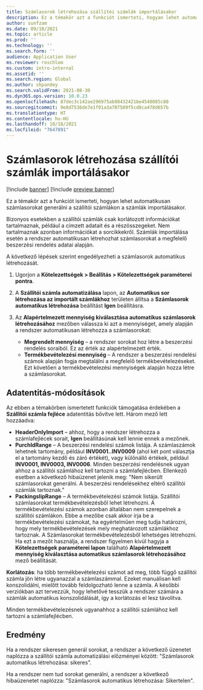 ```yaml
---
title: Számlasorok létrehozása szállítói számlák importálásakor
description: Ez a témakör azt a funkciót ismerteti, hogyan lehet automatikusan számlasorokat generálni a szállítói számlákon a számlák importálásakor.
author: sunfzam
ms.date: 09/10/2021
ms.topic: article
ms.prod: ''
ms.technology: ''
ms.search.form: ''
audience: Application User
ms.reviewer: roschlom
ms.custom: intro-internal
ms.assetid: ''
ms.search.region: Global
ms.author: shpandey
ms.search.validFrom: 2021-08-30
ms.dyn365.ops.version: 10.0.23
ms.openlocfilehash: 87dec3c142ae296975ab98432421be4548085c80
ms.sourcegitcommit: 9e8d7536de7e1f01a3a707589f5cd8ca478d657b
ms.translationtype: HT
ms.contentlocale: hu-HU
ms.lasthandoff: 10/18/2021
ms.locfileid: "7647891"
---
```

# <a name="generate-invoice-lines-when-you-import-vendor-invoices"></a>Számlasorok létrehozása szállítói számlák importálásakor

[!include [banner](../includes/banner.md)]
[!include [preview banner](../includes/preview-banner.md)]

Ez a témakör azt a funkciót ismerteti, hogyan lehet automatikusan számlasorokat generálni a szállítói számlákon a számlák importálásakor.

Bizonyos esetekben a szállítói számlák csak korlátozott információkat tartalmaznak, például a címzett adatait és a részösszegeket. Nem tartalmaznak azonban információkat a sorcikkekről. Számlák importálása esetén a rendszer automatikusan létrehozhat számlasorokat a megfelelő beszerzési rendelés adatai alapján.

A következő lépések szerint engedélyezheti a számlasorok automatikus létrehozását.

1.  Ugorjon a **Kötelezettségek \> Beállítás \> Kötelezettségek paraméterei pontra**.
2.  A **Szállítói számla automatizálása** lapon, az **Automatikus sor létrehozása az importált számlákhoz** területen állítsa a **Számlasorok automatikus létrehozása** beállítást **Igen** beállításra. 
4.  Az **Alapértelmezett mennyiség kiválasztása automatikus számlasorok létrehozásához** mezőben válassza ki azt a mennyiséget, amely alapján a rendszer automatikusan létrehozza a számlasorokat:

    - **Megrendelt mennyiség** – a rendszer sorokat hoz létre a beszerzési rendelés soraiból. Ez az érték az alapértelmezett érték.
    - **Termékbevételezési mennyiség** – A rendszer a beszerzési rendelési számok alapján fogja megtalálni a megfelelő termékbevételezéseket. Ezt követően a termékbevételezési mennyiségek alapján hozza létre a számlasorokat.

## <a name="data-entity-changes"></a>Adatentitás-módosítások

Az ebben a témakörben ismertetett funkciók támogatása érdekében a **Szállítói számla fejléce** adatentitás bővítve lett. Három mező lett hozzáadva:

- **HeaderOnlyImport** – ahhoz, hogy a rendszer létrehozza a számlafejlécek sorait, **Igen** beállításúnak kell lennie ennek a mezőnek.
- **PurchIdRange** – A beszerzési rendelési számok listája. A számlaszámok lehetnek tartomány, például **INV0001..INV0009** (ahol két pont választja el a tartomány kezdő és záró értékét), vagy különálló értékek, például **INV0001, INV0003, INV0006**. Minden beszerzési rendelésnek ugyan ahhoz a szállítói számlához kell tartozni a számlafejlécben. Ellenkező esetben a következő hibaüzenet jelenik meg: "Nem sikerült számlasorokat generálni. A beszerzési rendelésekhez eltérő szállítói számlák tartoznak."
- **PackingslipRange** – A termékbevételezési számok listája. Szállítói számlasorokat termékbevételezésből lehet létrehozni. A termékbevételezési számok azonban általában nem szerepelnek a szállítói számlákon. Ebbe a mezőbe csak akkor írja be a termékbevételezési számokat, ha egyértelműen meg tudja határozni, hogy mely termékbevételezések mely meghatározott számlákhoz tartoznak. A Számlasorokat termékbevételezésből lehetséges létrehozni. Ha ezt a mezőt használja, a rendszer figyelmen kívül hagyja a **Kötelezettségek paraméterei lapon** található **Alapértelmezett mennyiség kiválasztása automatikus számlasorok létrehozásához** mező beállítását. 

**Korlátozás**: ha több termékbevételezési számot ad meg, több függő szállítói számla jön létre ugyanazzal a számlaszámmal. Ezeket manuálisan kell konszolidálni, mielőtt tovább feldolgozható lenne a számla. A későbbi verziókban azt tervezzük, hogy lehetővé tesszük a rendszer számára a számlák automatikus konszolidálását, így a korlátozás el lesz távolítva.

Minden termékbevételezésnek ugyanahhoz a szállítói számlához kell tartozni a számlafejlécben.

## <a name="result"></a>Eredmény

Ha a rendszer sikeresen generál sorokat, a rendszer a következő üzenetet naplózza a szállítói számla automatizálási előzményei között: "Számlasorok automatikus létrehozása: sikeres".

Ha a rendszer nem tud sorokat generálni, a rendszer a következő hibaüzenetet naplózza: "Számlasorok automatikus létrehozása: Sikertelen".
